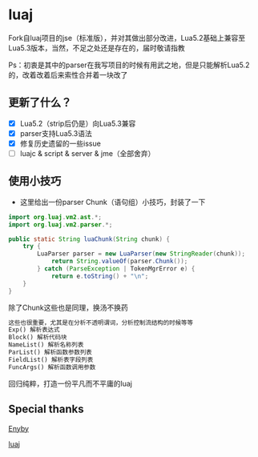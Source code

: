 # luaj

Fork自luaj项目的jse（标准版），并对其做出部分改进，Lua5.2基础上兼容至Lua5.3版本，当然，不足之处还是存在的，届时敬请指教

Ps：初衷是其中的parser在我写项目的时候有用武之地，但是只能解析Lua5.2的，改着改着后来索性合并着一块改了

## 更新了什么？

- [X] Lua5.2（strip后仍是）向Lua5.3兼容
- [x] parser支持Lua5.3语法
- [x] 修复历史遗留的一些issue
- [ ] luajc & script & server & jme（全部舍弃）

## 使用小技巧

- 这里给出一份parser Chunk（语句组）小技巧，封装了一下

```java
import org.luaj.vm2.ast.*;
import org.luaj.vm2.parser.*;

public static String luaChunk(String chunk) {
    try {
        LuaParser parser = new LuaParser(new StringReader(chunk));
            return String.valueOf(parser.Chunk());
        } catch (ParseException | TokenMgrError e) {
            return e.toString() + "\n";
    }
}
```

除了Chunk这些也是同理，换汤不换药

```md
这些也很重要，尤其是在分析不透明谓词，分析控制流结构的时候等等
Exp() 解析表达式
Block() 解析代码块
NameList() 解析名称列表
ParList() 解析函数参数列表
FieldList() 解析表字段列表
FuncArgs() 解析函数调用参数
```

回归纯粹，打造一份平凡而不平庸的luaj

## Special thanks

[Enyby](https://github.com/Enyby)

[luaj](https://github.com/luaj/luaj)